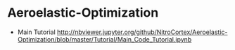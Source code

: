 # Aeroelastic-Optimization


* Main Tutorial http://nbviewer.jupyter.org/github/NitroCortex/Aeroelastic-Optimization/blob/master/Tutorial/Main_Code_Tutorial.ipynb
